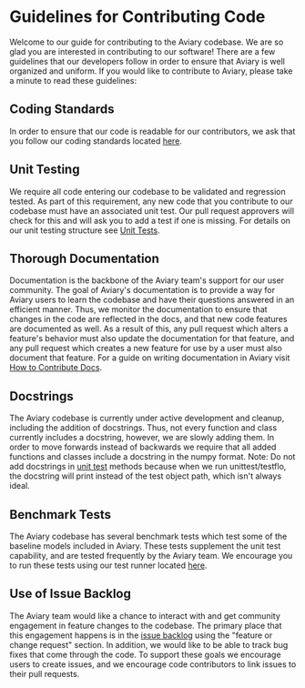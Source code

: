 # Guidelines for Contributing Code

Welcome to our guide for contributing to the Aviary codebase. We are so glad you are interested in contributing to our software! There are a few guidelines that our developers follow in order to ensure that Aviary is well organized and uniform. If you would like to contribute to Aviary, please take a minute to read these guidelines:

## Coding Standards
In order to ensure that our code is readable for our contributors, we ask that you follow our coding standards located [here](coding_standards).

## Unit Testing
We require all code entering our codebase to be validated and regression tested. As part of this requirement, any new code that you contribute to our codebase must have an associated unit test. Our pull request approvers will check for this and will ask you to add a test if one is missing. For details on our unit testing structure see [Unit Tests](unit_tests).

## Thorough Documentation
Documentation is the backbone of the Aviary team's support for our user community. The goal of Aviary's documentation is to provide a way for Aviary users to learn the codebase and have their questions answered in an efficient manner. Thus, we monitor the documentation to ensure that changes in the code are reflected in the docs, and that new code features are documented as well. As a result of this, any pull request which alters a feature's behavior must also update the documentation for that feature, and any pull request which creates a new feature for use by a user must also document that feature. For a guide on writing documentation in Aviary visit [How to Contribute Docs](how_to_contribute_docs).

## Docstrings
The Aviary codebase is currently under active development and cleanup, including the addition of docstrings. Thus, not every function and class currently includes a docstring, however, we are slowly adding them. In order to move forwards instead of backwards we require that all added functions and classes include a docstring in the numpy format. Note: Do not add docstrings in [unit test](unit_tests.md) methods because when we run unittest/testflo, the docstring will print instead of the test object path, which isn't always ideal.

## Benchmark Tests
The Aviary codebase has several benchmark tests which test some of the baseline models included in Aviary. These tests supplement the unit test capability, and are tested frequently by the Aviary team. We encourage you to run these tests using our test runner located [here](https://github.com/OpenMDAO/Aviary/blob/main/aviary/run_all_benchmarks.py).

## Use of Issue Backlog
The Aviary team would like a chance to interact with and get community engagement in feature changes to the codebase. The primary place that this engagement happens is in the [issue backlog](https://github.com/OpenMDAO/Aviary/issues/new/choose) using the "feature or change request" section. In addition, we would like to be able to track bug fixes that come through the code. To support these goals we encourage users to create issues, and we encourage code contributors to link issues to their pull requests.
